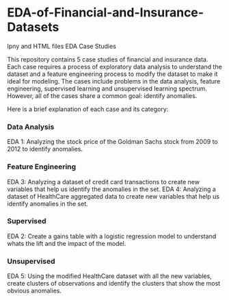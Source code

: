# EDA-of-Financial-and-Insurance-Datasets
Ipny and HTML files EDA Case Studies

This repository contains 5 case studies of financial and insurance data. Each case requires a process of 
exploratory data analysis to understand the dataset and a feature engineering process to modify the dataset 
to make it ideal for modeling. The cases include problems in the data analysis, feature engineering, 
supervised learning and unsupervised learning spectrum. However, all of the cases share a common 
goal: identify anomalies. 

Here is a brief explanation of each case and its category:

### Data Analysis

EDA 1: Analyzing the stock price of the Goldman Sachs stock from 2009 to 2012 to identify anomalies. 

### Feature Engineering

EDA 3: Analyzing a dataset of credit card transactions to create new variables that help us identify the anomalies in the set.
EDA 4: Analyzing a dataset of HealthCare aggregated data to create new variables that help us identify anomalies in the set.

### Supervised

EDA 2: Create a gains table with a logistic regression model to understand whats the lift and the impact of the model.

### Unsupervised

EDA 5: Using the modified HealthCare dataset with all the new variables, create clusters of observations and 
identify the clusters that show the most obvious anomalies.
